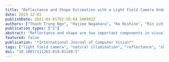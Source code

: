 ```yaml
---
title: "Reflectance and Shape Estimation with a Light Field Camera Under Natural Illumination"
date: 2019-12-01
publishDate: 2021-04-01T02:50:04.500983Z
authors: ["Thanh Trung Ngo", "Hajime Nagahara", "Ko Nishino", "Rin ichiro Taniguchi", "Yasushi Yagi"]
publication_types: ["2"]
abstract: "Reflectance and shape are two important components in visually perceiving the real world. Inferring the reflectance and shape of an object through cameras is a fundamental research topic in the field of computer vision. While three-dimensional shape recovery is pervasive with varieties of approaches and practical applications, reflectance recovery has only emerged recently. Reflectance recovery is a challenging task that is usually conducted in controlled environments, such as a laboratory environment with a special apparatus. However, it is desirable that the reflectance be recovered in the field with a handy camera so that reflectance can be jointly recovered with the shape. To that end, we present a solution that simultaneously recovers the reflectance and shape (i.e., dense depth and normal maps) of an object under natural illumination with commercially available handy cameras. We employ a light field camera to capture one light field image of the object, and a 360-degree camera to capture the illumination. The proposed method provides positive results in both simulation and real-world experiments."
featured: false
publication: "*International Journal of Computer Vision*"
tags: ["light field camera", "natural illumination", "reflectance", "shape from shading"]
doi: "10.1007/s11263-019-01149-5"
---
```


